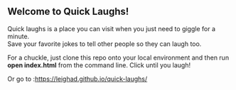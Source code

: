 <h2>Welcome to Quick Laughs!</h2>

Quick laughs is a place you can visit when you just need to giggle for a minute.<br>Save your favorite jokes to tell other people so they can laugh too.   

For a chuckle, just clone this repo onto your local environment and then run <strong>open index.html</strong> from the command line. Click until you laugh!

Or go to :https://leighad.github.io/quick-laughs/
